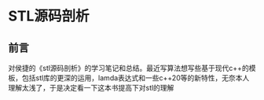 # STL源码剖析
## 前言
对侯捷的《stl源码剖析》的学习笔记和总结。最近写算法想写些基于现代c++的模板，包括stl库的更深的运用，lamda表达式和一些c++20等的新特性，无奈本人理解太浅了，于是决定看一下这本书提高下对stl的理解
